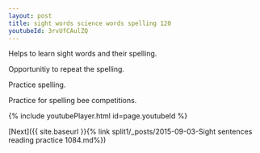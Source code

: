 ```yaml
---
layout: post
title: sight words science words spelling 120
youtubeId: 3rvUfCAulZQ
---
```

 
 
Helps to learn sight words and their spelling.

Opportunitiy to repeat the spelling. 

Practice spelling. 
 
Practice for spelling bee competitions. 
 
{% include youtubePlayer.html id=page.youtubeId %}
 
 

[Next]({{ site.baseurl }}{% link  split1/_posts/2015-09-03-Sight sentences reading practice 1084.md%})
 

